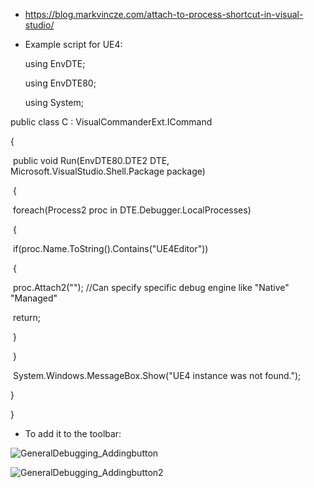 - <https://blog.markvincze.com/attach-to-process-shortcut-in-visual-studio/>

- Example script for UE4:

  using EnvDTE;

  using EnvDTE80;

  using System;

public class C : VisualCommanderExt.ICommand

{

​ public void Run(EnvDTE80.DTE2 DTE, Microsoft.VisualStudio.Shell.Package package)

​ {

​ foreach(Process2 proc in DTE.Debugger.LocalProcesses)

​ {

​ if(proc.Name.ToString().Contains("UE4Editor"))

​ {

​ proc.Attach2(""); //Can specify specific debug engine like "Native" "Managed"

​ return;

​ }

​ }

​ System.Windows.MessageBox.Show("UE4 instance was not found.");

}

}

- To add it to the toolbar:

![GeneralDebugging_Addingbutton](C:\devguide\conversion\FINISHED\assets\GeneralDebugging_Addingbutton.png)

![GeneralDebugging_Addingbutton2](C:\devguide\conversion\FINISHED\assets\GeneralDebugging_Addingbutton2.png)
